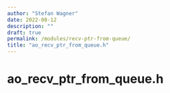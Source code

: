 ```yaml
---
author: "Stefan Wagner"
date: 2022-08-12
description: ""
draft: true
permalink: /modules/recv-ptr-from-queue/
title: "ao_recv_ptr_from_queue.h"
---
```


# ao_recv_ptr_from_queue.h
